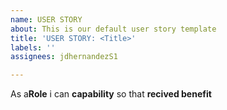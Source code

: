 ```yaml
---
name: USER STORY
about: This is our default user story template
title: 'USER STORY: <Title>'
labels: ''
assignees: jdhernandezS1

---
```


As a**Role** i can **capability** so that **recived benefit**
